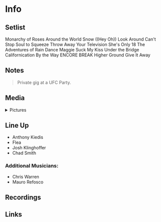 # Info

## Setlist

Monarchy of Roses
Around the World
Snow ((Hey Oh))
Look Around
Can't Stop
Soul to Squeeze
Throw Away Your Television
She's Only 18
The Adventures of Rain Dance Maggie
Suck My Kiss
Under the Bridge
Californication
By the Way
ENCORE BREAK
Higher Ground
Give It Away

## Notes

> Private gig at a UFC Party.

## Media 

<details>
  <summary>Pictures</summary>
  <!--<img alt="Setlist" title="Setlist" src="_.jpg" height="200" />
  <img alt="Flyer" title="Flyer" src="_.jpg" height="200" />-->
</details>

## Line Up

* Anthony Kiedis
* Flea
* Josh Klinghoffer
* Chad Smith

### Additional Musicians:

* Chris Warren  
* Mauro Refosco

## Recordings

## Links